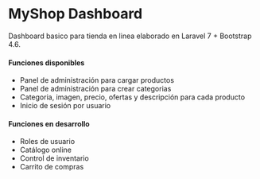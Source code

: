 <h1>MyShop Dashboard</h1>
</hr>
Dashboard basico para tienda en linea elaborado en Laravel 7 + Bootstrap 4.6.<br>
</hr>
<h4>Funciones disponibles</h4>
<ul>
    <li>Panel de administración para cargar productos</li>
    <li>Panel de administración para crear categorias</li>
    <li>Categoria, imagen, precio, ofertas y descripción para cada producto</li>
    <li>Inicio de sesión por usuario</li>
</ul>
<h4>Funciones en desarrollo</h4>
<ul>
    <li>Roles de usuario</li>
    <li>Catálogo online</li>
    <li>Control de inventario</li>
    <li>Carrito de compras</li>
</ul>
